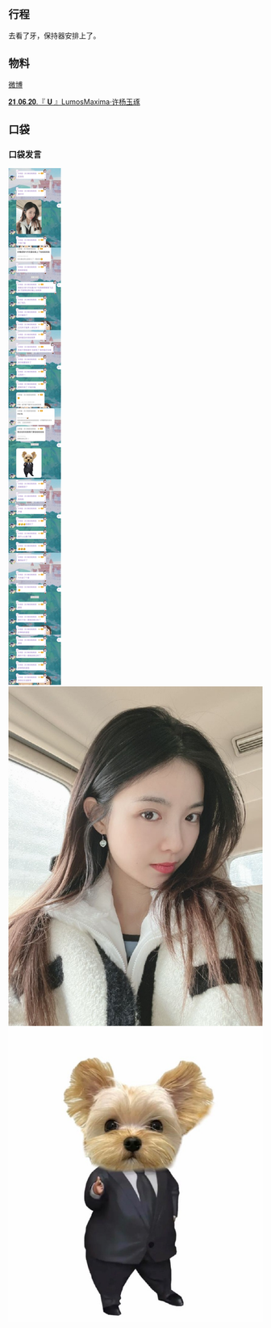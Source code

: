 ## 行程
去看了牙，保持器安排上了。

## 物料
[微博](https://weibo.com/5228056212/LbZw1AK8n)<br>

[𝟐𝟏.𝟎𝟔.𝟐𝟎.『 𝐔 』LumosMaxima·许杨玉琢](https://weibo.com/7726863056/LbXhatlTu)<br>

## 口袋
### 口袋发言
![口袋发言](./pocket48/imgs/messages1.jpeg)<br>
![口袋发言](./pocket48/imgs/P1.jpeg)<br>
![口袋发言](./pocket48/imgs/P2.jpeg)<br>